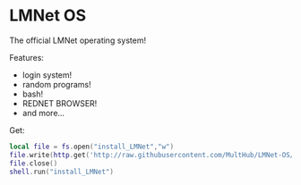 LMNet OS
========

The official LMNet operating system!

Features:

- login system!
- random programs!
- bash!
- REDNET BROWSER!
- and more...

Get: 
```lua 
local file = fs.open("install_LMNet","w")
file.write(http.get('http://raw.githubusercontent.com/MultHub/LMNet-OS/master/src/lmnet/update.lua').readAll())
file.close()
shell.run("install_LMNet")
```
